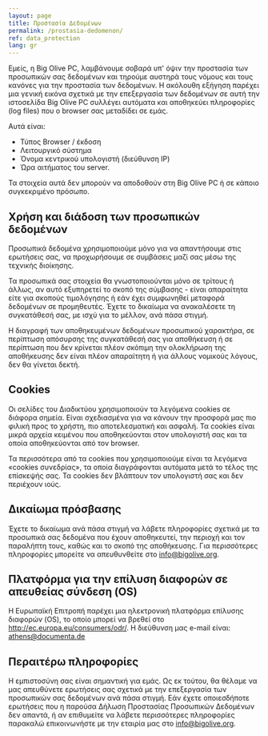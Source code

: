 ```yaml
---
layout: page
title: Προστασία Δεδομένων
permalink: /prostasia-dedomenon/
ref: data_protection
lang: gr
---
```


Εμείς, η Big Olive PC, λαμβάνουμε σοβαρά υπ' όψιν την προστασία των προσωπικών σας δεδομένων και τηρούμε αυστηρά τους νόμους και τους κανόνες για την προστασία των δεδομένων. Η ακόλουθη εξήγηση παρέχει μια γενική εικόνα σχετικά με την επεξεργασία των δεδομένων σε αυτή την ιστοσελίδα
Big Olive PC συλλέγει αυτόματα και αποθηκεύει πληροφορίες (log files) που ο browser σας μεταδίδει σε εμάς.

Αυτά είναι:

* Τύπος Browser / έκδοση
* Λειτουργικό σύστημα
* Όνομα κεντρικού υπολογιστή (διεύθυνση IP)
* Ώρα αιτήματος του server.

Τα στοιχεία αυτά δεν μπορούν να αποδοθούν στη Big Olive PC ή σε κάποιο συγκεκριμένο πρόσωπο. 

## Χρήση και διάδοση των προσωπικών δεδομένων

Προσωπικά δεδομένα χρησιμοποιούμε μόνο για να απαντήσουμε στις ερωτήσεις σας, να προχωρήσουμε σε συμβάσεις μαζί σας μέσω της τεχνικής διοίκησης.

Τα προσωπικά σας στοιχεία θα γνωστοποιούνται μόνο σε τρίτους ή άλλως, αν αυτό εξυπηρετεί το σκοπό της σύμβασης - είναι απαραίτητα είτε για σκοπούς τιμολόγησης ή εάν έχει συμφωνηθεί μεταφορά δεδομένων σε προμηθευτές.  Έχετε το δικαίωμα να ανακαλέσετε τη συγκατάθεσή σας, με ισχύ για το μέλλον, ανά πάσα στιγμή.

Η διαγραφή των αποθηκευμένων δεδομένων προσωπικού χαρακτήρα, σε περίπτωση απόσυρσης της συγκατάθεσή σας για αποθήκευση ή σε περίπτωση που δεν κρίνεται πλέον σκόπιμη την ολοκλήρωση της αποθήκευσης δεν είναι πλέον απαραίτητη ή για άλλους νομικούς λόγους, δεν θα γίνεται δεκτή.

## Cookies

Οι σελίδες του Διαδικτύου χρησιμοποιούν τα λεγόμενα cookies σε διάφορα σημεία. Είναι σχεδιασμένα για να κάνουν την προσφορά μας πιο φιλική προς το χρήστη, πιο αποτελεσματική και ασφαλή. Τα cookies είναι μικρά αρχεία κειμένου που αποθηκεύονται στον υπολογιστή σας και τα οποία αποθηκεύονται από τον browser.

Τα περισσότερα από τα cookies που χρησιμοποιούμε είναι τα λεγόμενα «cookies συνεδρίας», τα οποία διαγράφονται αυτόματα μετά το τέλος της επίσκεψής σας. Τα cookies δεν βλάπτουν τον υπολογιστή σας και δεν περιέχουν ιούς.

## Δικαίωμα πρόσβασης

Έχετε το δικαίωμα ανά πάσα στιγμή να λάβετε πληροφορίες σχετικά με τα προσωπικά σας δεδομένα που έχουν αποθηκευτεί, την περιοχή και τον παραλήπτη τους, καθώς και το σκοπό της αποθήκευσης. Για περισσότερες πληροφορίες μπορείτε να απευθυνθείτε στο <a href="mailto:info@bigolive.org" target="_top">info@bigolive.org</a>.

## Πλατφόρμα για την επίλυση διαφορών σε απευθείας σύνδεση (OS)

Η Ευρωπαϊκή Επιτροπή παρέχει μια ηλεκτρονική πλατφόρμα επίλυσης διαφορών (OS), το οποίο μπορεί να βρεθεί στο <a href="http://ec.europa.eu/consumers/odr/" target="_blank">http://ec.europa.eu/consumers/odr/</a>.
Η διεύθυνση μας e-mail είναι: <a href="mailto:athens@documenta.de" target="_top">athens@documenta.de</a>

## Περαιτέρω πληροφορίες

Η εμπιστοσύνη σας είναι σημαντική για εμάς. Ως εκ τούτου, θα θέλαμε να μας απευθύνετε ερωτήσεις σας σχετικά με την επεξεργασία των προσωπικών σας δεδομένων ανά πάσα στιγμή. Εάν έχετε οποιεσδήποτε ερωτήσεις που η παρούσα Δήλωση Προστασίας Προσωπικών Δεδομένων δεν απαντά, ή αν επιθυμείτε να λάβετε περισσότερες πληροφορίες παρακαλώ επικοινωνήστε με την εταιρία μας στο info@bigolive.org. 